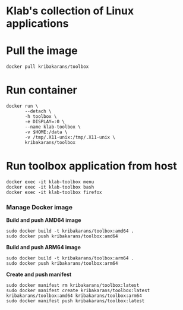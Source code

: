 # Klab's collection of Linux applications

# Pull the image
	docker pull kribakarans/toolbox

# Run container
	docker run \
	       --detach \
	       -h toolbox \
	       -e DISPLAY=:0 \
	       --name klab-toolbox \
	       -v $HOME:/data \
	       -v /tmp/.X11-unix:/tmp/.X11-unix \
	       kribakarans/toolbox

# Run toolbox application from host
	docker exec -it klab-toolbox menu
	docker exec -it klab-toolbox bash
	docker exec -it klab-toolbox firefox

### Manage Docker image
**Build and push AMD64 image**

	sudo docker build -t kribakarans/toolbox:amd64 .
	sudo docker push kribakarans/toolbox:amd64

**Build and push ARM64 image**

	sudo docker build -t kribakarans/toolbox:arm64 .
	sudo docker push kribakarans/toolbox:arm64

**Create and push manifest**

	sudo docker manifest rm kribakarans/toolbox:latest
	sudo docker manifest create kribakarans/toolbox:latest kribakarans/toolbox:amd64 kribakarans/toolbox:arm64
	sudo docker manifest push kribakarans/toolbox:latest
